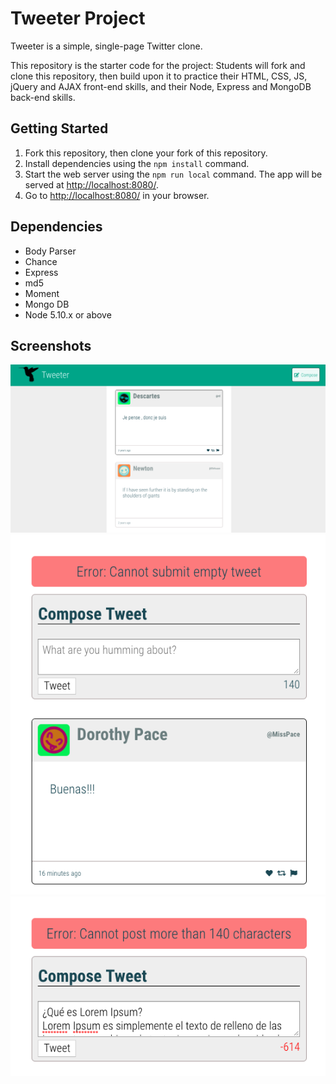 # Tweeter Project

Tweeter is a simple, single-page Twitter clone.

This repository is the starter code for the project: Students will fork and clone this repository, then build upon it to practice their HTML, CSS, JS, jQuery and AJAX front-end skills, and their Node, Express and MongoDB back-end skills.

## Getting Started

1. Fork this repository, then clone your fork of this repository.
2. Install dependencies using the `npm install` command.
3. Start the web server using the `npm run local` command. The app will be served at <http://localhost:8080/>.
4. Go to <http://localhost:8080/> in your browser.

## Dependencies

- Body Parser
- Chance
- Express
- md5
- Moment
- Mongo DB
- Node 5.10.x or above

## Screenshots
!["Screenshot of load page with collapsed text box"](https://github.com/nvonbuttlar/tweeter/blob/master/docs/sample_page.png)
!["Screenshot of close up error message and hover state of tweet"](https://github.com/nvonbuttlar/tweeter/blob/master/docs/hover_state.png)
!["Screenshot of other error and active character counter"](https://github.com/nvonbuttlar/tweeter/blob/master/docs/error_msg.png)

